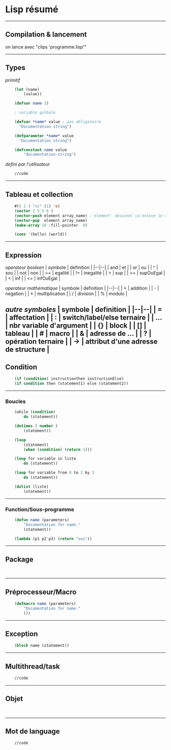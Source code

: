 # Lisp résumé 

---
## Compilation & lancement

on lance avec "clips 'programme.lisp'"

---
## Types

*primitif*
```lisp
	(let (name)
		(value))

	(defvar name 3)

	; variable golbale

	(defvar *name* value ; pas obligatoire
	  "Documentation string")

	(defparameter *name* value
	  "Documentation string")  

	(defconstant name value
		"documentation-string")
```

*defini par l'utilisateur*
```lisp
	//code
```
---
## Tableau et collection
```lisp
	#(5 2 3 "cc" (1) 'e)
	(vector 2 5 3 6 )
	(vector-push element array_name) ;'element' obsionel ca enleve le dernier 
	(vector-pop  element array_name)
	(make-array 10 :fill-pointer  0)

	(cons '(hello) (world))
```
---
## Expression

*operateur booleen*
| symbole | definition |
|--|--|
| and  | et                              |
| or   | ou                              |
| ^    | xou                             |
| not  | non                             |
| ==   | egalité                         |
| !=   | inegalité                       |
|  >   | sup                             |
| >=   | supOuEgal                       |
|  <   | inf                             |
| <=   | infOuEgal                       |

*operateur mathématique*
| symbole | definition |
|--|--|
|  +   | addition                        |
|  -   | negation                        |
|  *   | multiplication                  |
|  /   | division                        |
|  %   | modulo                          |

*autre symboles*
| symbole | definition |
|--|--|
|  =   | affectation                     |
|  :   | switch/label/else ternaire      |
|  ... | nbr variable d'argument         |
|  {}  | block                           |
|  []  | tableau                         |
|  #   | macro                           |
|  &   | adresse de ...                  |
|  ?   | opération ternaire              |
|  ->  | attribut d'une adresse de structure              |
---
## Condition
```lisp
	(if (condition) instructionthen instructionElse)
	(if condition then (statement1) else (statement2))

```
---
### Boucles
```lisp
	(while (condition) 
		do (statement))

	(dotimes ( number )
		(statement))

	(loop
		(statement)
		(when (condition) (return 1)))

	(loop for variable in liste
		do (statement))

	(loop for variable from 0 to 2 by 3
		do (statement))

	(dolist (liste)
		(statement))
```
---
### Function/Sous-programme
```lisp
	(defun name (parameters)
		"Documentation for name."
		(statement))

	(lambda (p1 p2 p3) (return "oui"))
```
---
## Package
```lisp
	
```
---
## Préprocesseur/Macro
```lisp
	(defmacro name (parameters)
		"Documentation for name."
		())
```
---
## Exception
```lisp
	(block name (statement))
```
---
## Multithread/task
```lisp
	//code
```
---
## Objet
```lisp
	
```
---
## Mot de language
```lisp
	//code
```
